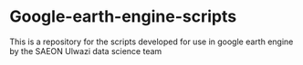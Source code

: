 # Google-earth-engine-scripts
This is a repository for the scripts developed for use in google earth engine by the SAEON Ulwazi data science team
